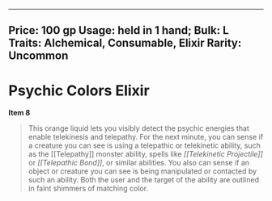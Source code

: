 
---
Price: 100 gp
Usage: held in 1 hand;
Bulk: L
Traits: Alchemical, Consumable, Elixir
Rarity: Uncommon
---

# Psychic Colors Elixir

**Item 8**

> This orange liquid lets you visibly detect the psychic energies that enable telekinesis and telepathy. For the next minute, you can sense if a creature you can see is using a telepathic or telekinetic ability, such as the [[Telepathy]] monster ability, spells like *[[Telekinetic Projectile]]* or *[[Telepathic Bond]]*, or similar abilities. You also can sense if an object or creature you can see is being manipulated or contacted by such an ability. Both the user and the target of the ability are outlined in faint shimmers of matching color.
